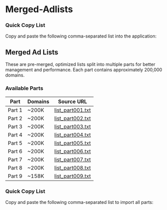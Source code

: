 # Merged-Adlists


### Quick Copy List
Copy and paste the following comma-separated list into the application:

## Merged Ad Lists

These are pre-merged, optimized lists split into multiple parts for better management and performance. Each part contains approximately 200,000 domains.

### Available Parts

| Part | Domains | Source URL |
|------|---------|------------|
| Part 1 | ~200K | [list_part001.txt](https://raw.githubusercontent.com/sureshmopidevi/Merged-Adlists/refs/heads/main/list_part001.txt) |
| Part 2 | ~200K | [list_part002.txt](https://raw.githubusercontent.com/sureshmopidevi/Merged-Adlists/refs/heads/main/list_part002.txt) |
| Part 3 | ~200K | [list_part003.txt](https://raw.githubusercontent.com/sureshmopidevi/Merged-Adlists/refs/heads/main/list_part003.txt) |
| Part 4 | ~200K | [list_part004.txt](https://raw.githubusercontent.com/sureshmopidevi/Merged-Adlists/refs/heads/main/list_part004.txt) |
| Part 5 | ~200K | [list_part005.txt](https://raw.githubusercontent.com/sureshmopidevi/Merged-Adlists/refs/heads/main/list_part005.txt) |
| Part 6 | ~200K | [list_part006.txt](https://raw.githubusercontent.com/sureshmopidevi/Merged-Adlists/refs/heads/main/list_part006.txt) |
| Part 7 | ~200K | [list_part007.txt](https://raw.githubusercontent.com/sureshmopidevi/Merged-Adlists/refs/heads/main/list_part007.txt) |
| Part 8 | ~200K | [list_part008.txt](https://raw.githubusercontent.com/sureshmopidevi/Merged-Adlists/refs/heads/main/list_part008.txt) |
| Part 9 | ~158K | [list_part009.txt](https://raw.githubusercontent.com/sureshmopidevi/Merged-Adlists/refs/heads/main/list_part009.txt) |

### Quick Copy List
Copy and paste the following comma-separated list to import all parts:
